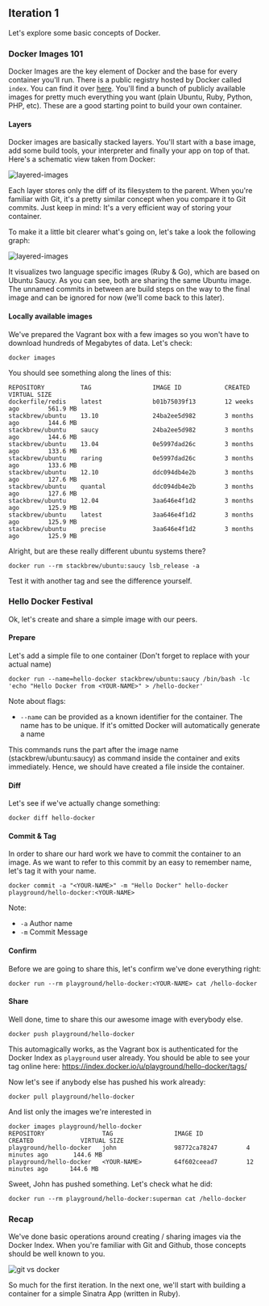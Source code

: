 ## Iteration 1

Let's explore some basic concepts of Docker.

### Docker Images 101

Docker Images are the key element of Docker and the base for every container you'll run. There is a public registry hosted by Docker called ```index```. You can find it over [here](https://index.docker.io). You'll find a bunch of publicly available images for pretty much everything you want (plain Ubuntu, Ruby, Python, PHP, etc). These are a good starting point to build your own container.

#### Layers

Docker images are basically stacked layers. You'll start with a base image, add some build tools, your interpreter and finally your app on top of that. Here's a schematic view taken from Docker:

![layered-images](../images/docker-filesystems-multilayer.png)

Each layer stores only the diff of its filesystem to the parent. When you're familiar with Git, it's a pretty similar concept when you compare it to Git commits. Just keep in mind: It's a very efficient way of storing your container.

To make it a little bit clearer what's going on, let's take a look the following graph:

![layered-images](../images/layered-images.png)

It visualizes two language specific images (Ruby & Go), which are based on Ubuntu Saucy. As you can see, both are sharing the same Ubuntu image. The unnamed commits in between are build steps on the way to the final image and can be ignored for now (we'll come back to this later).

#### Locally available images

We've prepared the Vagrant box with a few images so you won't have to download hundreds of Megabytes of data. Let's check:

```
docker images
```

You should see something along the lines of this:

```
REPOSITORY          TAG                 IMAGE ID            CREATED             VIRTUAL SIZE
dockerfile/redis    latest              b01b75039f13        12 weeks ago        561.9 MB
stackbrew/ubuntu    13.10               24ba2ee5d982        3 months ago        144.6 MB
stackbrew/ubuntu    saucy               24ba2ee5d982        3 months ago        144.6 MB
stackbrew/ubuntu    13.04               0e5997dad26c        3 months ago        133.6 MB
stackbrew/ubuntu    raring              0e5997dad26c        3 months ago        133.6 MB
stackbrew/ubuntu    12.10               ddc094db4e2b        3 months ago        127.6 MB
stackbrew/ubuntu    quantal             ddc094db4e2b        3 months ago        127.6 MB
stackbrew/ubuntu    12.04               3aa646e4f1d2        3 months ago        125.9 MB
stackbrew/ubuntu    latest              3aa646e4f1d2        3 months ago        125.9 MB
stackbrew/ubuntu    precise             3aa646e4f1d2        3 months ago        125.9 MB
```

Alright, but are these really different ubuntu systems there?

```
docker run --rm stackbrew/ubuntu:saucy lsb_release -a
```

Test it with another tag and see the difference yourself.

### Hello Docker Festival

Ok, let's create and share a simple image with our peers. 

#### Prepare

Let's add a simple file to one container (Don't forget to replace <YOUR-NAME> with your actual name)

```
docker run --name=hello-docker stackbrew/ubuntu:saucy /bin/bash -lc 'echo "Hello Docker from <YOUR-NAME>" > /hello-docker'
```

Note about flags:

- ```--name``` can be provided as a known identifier for the container. The name has to be unique. If it's omitted Docker will automatically generate a name

This commands runs the part after the image name (stackbrew/ubuntu:saucy) as command inside the container and exits immediately. Hence, we should have created a file inside the container.

#### Diff

Let's see if we've actually change something:

```
docker diff hello-docker
```

#### Commit & Tag

In order to share our hard work we have to commit the container to an image. As we want to refer to this commit by an easy to remember name, let's tag it with your name.

```
docker commit -a "<YOUR-NAME>" -m "Hello Docker" hello-docker playground/hello-docker:<YOUR-NAME>
```

Note:

- ```-a``` Author name
- ```-m``` Commit Message

#### Confirm

Before we are going to share this, let's confirm we've done everything right:

```
docker run --rm playground/hello-docker:<YOUR-NAME> cat /hello-docker
```

#### Share

Well done, time to share this our awesome image with everybody else.

```
docker push playground/hello-docker
```

This automagically works, as the Vagrant box is authenticated for the Docker Index as ```playground``` user already. You should be able to see your tag online here: https://index.docker.io/u/playground/hello-docker/tags/

Now let's see if anybody else has pushed his work already:

```
docker pull playground/hello-docker
```

And list only the images we're interested in

```
docker images playground/hello-docker
REPOSITORY                TAG                 IMAGE ID            CREATED             VIRTUAL SIZE
playground/hello-docker   john                98772ca78247        4 minutes ago       144.6 MB
playground/hello-docker   <YOUR-NAME>         64f602ceead7        12 minutes ago      144.6 MB
```

Sweet, John has pushed something. Let's check what he did:

```
docker run --rm playground/hello-docker:superman cat /hello-docker
```

### Recap

We've done basic operations around creating / sharing images via the Docker Index. When you're familiar with Git and Github, those concepts should be well known to you.

![git vs docker](../images/docker-vs-git.001.png)

So much for the first iteration. In the next one, we'll start with building a container for a simple Sinatra App (written in Ruby).